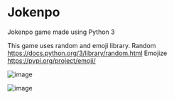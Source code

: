 # Jokenpo
Jokenpo game made using Python 3

This game uses random and emoji library.
Random https://docs.python.org/3/library/random.html
Emojize https://pypi.org/project/emoji/

![image](https://i.imgur.com/GMt7iEp.png)

![image](https://i.imgur.com/15lBdm9.png)


